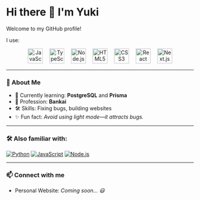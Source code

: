 # Hi there 👋 I'm Yuki

Welcome to my GitHub profile!  

I use:

<div align="center">
  <img src="https://cdn.jsdelivr.net/gh/devicons/devicon/icons/javascript/javascript-original.svg" height="40" alt="JavaScript logo" />
  <img width="10" />
  <img src="https://cdn.jsdelivr.net/gh/devicons/devicon/icons/typescript/typescript-original.svg" height="40" alt="TypeScript logo" />
  <img width="10" />
  <img src="https://cdn.jsdelivr.net/gh/devicons/devicon/icons/nodejs/nodejs-original.svg" height="40" alt="Node.js logo" />
  <img width="10" />
  <img src="https://cdn.jsdelivr.net/gh/devicons/devicon/icons/html5/html5-original.svg" height="40" alt="HTML5 logo" />
  <img width="10" />
  <img src="https://cdn.jsdelivr.net/gh/devicons/devicon/icons/css3/css3-original.svg" height="40" alt="CSS3 logo" />
  <img width="10" />
  <img src="https://cdn.jsdelivr.net/gh/devicons/devicon/icons/react/react-original.svg" height="40" alt="React logo" />
  <img width="10" />
  <img src="https://cdn.jsdelivr.net/gh/devicons/devicon/icons/nextjs/nextjs-original.svg" height="40" alt="Next.js logo" />
</div>

---

### 🚀 About Me

- 🌱 Currently learning: **PostgreSQL** and **Prisma**
- 💼 Profession: **Bankai**
- 🛠️ Skills: Fixing bugs, building websites
- ✨ Fun fact: _Avoid using light mode—it attracts bugs._

---

### 🛠️ Also familiar with:

[![Python](https://cdn.jsdelivr.net/gh/devicons/devicon/icons/python/python-original.svg)](https://www.python.org)
[![JavaScript](https://cdn.jsdelivr.net/gh/devicons/devicon/icons/javascript/javascript-original.svg)](https://developer.mozilla.org/en-US/docs/Web/JavaScript)
[![Node.js](https://cdn.jsdelivr.net/gh/devicons/devicon/icons/nodejs/nodejs-original.svg)](https://nodejs.org)

---

### 📫 Connect with me

- Personal Website: _Coming soon... 😃_
